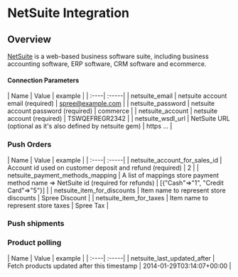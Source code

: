 # NetSuite Integration

## Overview

[NetSuite](http://www.netsuite.com) is a web-based business software suite,
including business accounting software, ERP software, CRM software and ecommerce.

#### Connection Parameters

| Name | Value | example |
| :----| :-----|
| netsuite_email | netsuite account email (required) | spree@example.com |
| netsuite_password | netsuite account password (required) | commerce |
| netsuite_account | netsuite account (required) | TSWQEFREGR2342 |
| netsuite_wsdl_url | NetSuite URL (optional as it's also defined by netsuite gem) | https ... |

### Push Orders

| Name | Value | example |
| :----| :-----|
| netsuite_account_for_sales_id | Account id used on customer deposit and refund (required) | 2 |
| netsuite_payment_methods_mapping | A list of mappings store payment method name => NetSuite id (required for refunds) | [{"Cash"=>"1", "Credit Card"=>"5"}] |
| netsuite_item_for_discounts | Item name to represent store discounts | Spree Discount |
| netsuite_item_for_taxes | Item name to represent store taxes | Spree Tax |

### Push shipments

### Product polling

| Name | Value | example |
| :----| :-----|
| netsuite_last_updated_after | Fetch products updated after this timestamp | 2014-01-29T03:14:07+00:00 |
